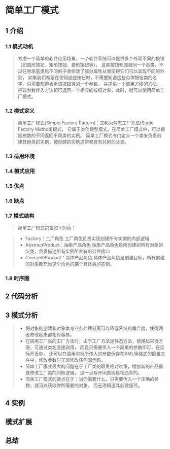 # 简单工厂模式

## 1 介绍

### 1.1 模式动机

> 考虑一个简单的软件应用场景，一个软件系统可以提供多个外观不同的按钮（如圆形按钮、矩形按钮、菱形按钮等）， 
这些按钮都源自同一个基类，不过在继承基类后不同的子类修改了部分属性从而使得它们可以呈现不同的外观，
如果我们希望在使用这些按钮时，不需要知道这些具体按钮类的名字，只需要知道表示该按钮类的一个参数，
并提供一个调用方便的方法，把该参数传入方法即可返回一个相应的按钮对象，此时，就可以使用简单工厂模式。

### 1.2 模式定义

> 简单工厂模式(Simple Factory Pattern)：又称为静态工厂方法(Static Factory Method)模式，
它属于类创建型模式。在简单工厂模式中，可以根据参数的不同返回不同类的实例。
简单工厂模式专门定义一个类来负责创建其他类的实例，被创建的实例通常都具有共同的父类。


### 1.3 适用环境

### 1.4 模式应用

### 1.5 优点

### 1.6 缺点

### 1.7 模式结构

> 简单工厂模式包含如下角色：

> * Factory：工厂角色 工厂角色负责实现创建所有实例的内部逻辑
> * AbstractProduct：抽象产品角色 抽象产品角色是所创建的所有对象的父类，负责描述所有实例所共有的公共接口
> * ConcreteProduct：具体产品角色 具体产品角色是创建目标，所有创建的对象都充当这个角色的某个具体类的实例。

### 1.8 时序图

## 2 代码分析

## 3 模式分析

> * 将对象的创建和对象本身业务处理分离可以降低系统的耦合度，使得两者修改起来都相对容易。
> * 在调用工厂类的工厂方法时，由于工厂方法是静态方法，使用起来很方便，可通过类名直接调用，
而且只需要传入一个简单的参数即可，在实际开发中，
还可以在调用时将所传入的参数保存在XML等格式的配置文件中，修改参数时无须修改任何源代码。
> * 简单工厂模式最大的问题在于工厂类的职责相对过重，增加新的产品需要修改工厂类的判断逻辑，
这一点与开闭原则是相违背的。
> * 简单工厂模式的要点在于：当你需要什么，只需要传入一个正确的参数，就可以获取你所需要的对象，
而无须知道其创建细节。

## 4 实例

## 模式扩展

## 总结